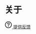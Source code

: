# 关于

<a class="mo-feedback-button" href="/feed">
    <svg width="24" height="24" viewBox="0 0 48 48" fill="none" xmlns="http://www.w3.org/2000/svg">
        <path d="M24 44C29.5228 44 34.5228 41.7614 38.1421 38.1421C41.7614 34.5228 44 29.5228 44 24C44 18.4772 41.7614 13.4772 38.1421 9.85786C34.5228 6.23858 29.5228 4 24 4C18.4772 4 13.4772 6.23858 9.85786 9.85786C6.23858 13.4772 4 18.4772 4 24C4 29.5228 6.23858 34.5228 9.85786 38.1421C13.4772 41.7614 18.4772 44 24 44Z" fill="none" stroke="#333" stroke-width="4" stroke-linejoin="round"/>
        <path d="M24 28.6248V24.6248C27.3137 24.6248 30 21.9385 30 18.6248C30 15.3111 27.3137 12.6248 24 12.6248C20.6863 12.6248 18 15.3111 18 18.6248" stroke="#333" stroke-width="4" stroke-linecap="round" stroke-linejoin="round"/>
        <path fill-rule="evenodd" clip-rule="evenodd" d="M24 37.6248C25.3807 37.6248 26.5 36.5055 26.5 35.1248C26.5 33.7441 25.3807 32.6248 24 32.6248C22.6193 32.6248 21.5 33.7441 21.5 35.1248C21.5 36.5055 22.6193 37.6248 24 37.6248Z" fill="#333"/>
    </svg>
        提供反馈
</a>